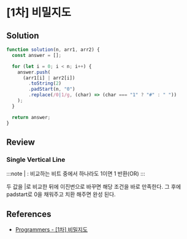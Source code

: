 # [1차] 비밀지도

## Solution

```js
function solution(n, arr1, arr2) {
  const answer = [];

  for (let i = 0; i < n; i++) {
    answer.push(
      (arr1[i] | arr2[i])
        .toString(2)
        .padStart(n, "0")
        .replace(/0|1/g, (char) => (char === "1" ? "#" : " "))
    );
  }

  return answer;
}
```

## Review

### Single Vertical Line

:::note
| : 비교하는 비트 중에서 하나라도 1이면 1 반환(OR)
:::

두 값을 |로 비교한 뒤에 이진번으로 바꾸면 해당 조건을 바로 만족한다. 그 후에 padstart로 0을 채워주고 치환 해주면 완성 된다.

## References

- [Programmers - [1차] 비밀지도](https://school.programmers.co.kr/learn/courses/30/lessons/17681)
